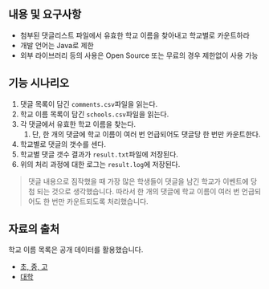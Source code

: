 ## 내용 및 요구사항
- 첨부된 댓글리스트 파일에서 유효한 학교 이름을 찾아내고 학교별로 카운트하라
- 개발 언어는 Java로 제한 
- 외부 라이브러리 등의 사용은 Open Source 또는 무료의 경우 제한없이 사용 가능

## 기능 시나리오
1. 댓글 목록이 담긴 `comments.csv`파일을 읽는다.
2. 학교 이름 목록이 담긴 `schools.csv`파일을 읽는다.
3. 각 댓글에서 유효한 학교 이름을 찾는다.
   1. 단, 한 개의 댓글에 학교 이름이 여러 번 언급되어도 댓글당 한 번만 카운트한다.
4. 학교별로 댓글의 갯수를 센다.
5. 학교별 댓글 갯수 결과가 `result.txt`파일에 저장된다.
6. 위의 처리 과정에 대한 로그는 `result.log`에 저장된다.

> 댓글 내용으로 짐작했을 때 가장 많은 학생들이 댓글을 남긴 학교가 이벤트에 당첨 되는 것으로 생각했습니다. 따라서 한 개의 댓글에 학교 이름이 여러 번 언급되어도 한 번만 카운트되도록 처리했습니다. 

## 자료의 출처
학교 이름 목록은 공개 데이터를 활용했습니다.
- [초, 중, 고](https://www.schoolinfo.go.kr/ng/go/pnnggo_a01_l2.do)
- [대학](https://www.data.go.kr/tcs/dss/selectStdDataDetailView.do)
